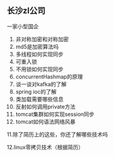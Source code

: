 ## 长沙zl公司

一家小型国企



1. 非对称加密和对称加密
2. md5是加密算法吗
3. 多线程如何实现同步
4. 可重入锁
5. 不用锁如何实现同步
6. concurrentHashmap的原理
7. 谈一谈对kafka的了解
8. spring ioc的了解
9. 类加载需要哪些信息
10. 反射如何调用private方法
11. tomcat集群如何实现session同步
12. tomcat如何语法网络风暴

11.除了简历上的这些，你还了解哪些技术吗

12.linux零拷贝技术（根据简历）
